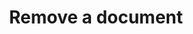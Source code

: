 ---
title: Remove a document
api:
  file: api.json
  operationId: remove-a-document
hidden: false
---